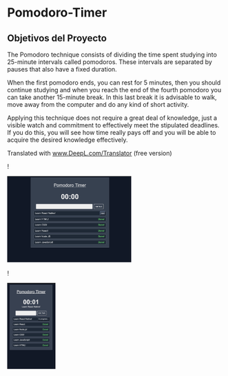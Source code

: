 # Pomodoro-Timer


## Objetivos del Proyecto

The Pomodoro technique consists of dividing the time spent studying into 25-minute intervals called pomodoros. These intervals are separated by pauses that also have a fixed duration.

When the first pomodoro ends, you can rest for 5 minutes, then you should continue studying and when you reach the end of the fourth pomodoro you can take another 15-minute break. In this last break it is advisable to walk, move away from the computer and do any kind of short activity.

Applying this technique does not require a great deal of knowledge, just a visible watch and commitment to effectively meet the stipulated deadlines. If you do this, you will see how time really pays off and you will be able to acquire the desired knowledge effectively.

Translated with www.DeepL.com/Translator (free version)



!<p align="left">
  <img height="200" src="./screens/Screen-pomodoro-desktop.png" />
</p>


!<p align="left">
  <img height="200" src="./screens/Screens-pomodoro-phone.png" />
</p>